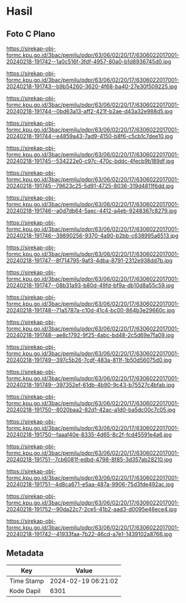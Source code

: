 # Hasil

## Foto C Plano

https://sirekap-obj-formc.kpu.go.id/3bac/pemilu/pdpr/63/06/02/20/17/6306022017001-20240218-191742--1a0c516f-3fdf-4957-80a0-b1d8936745d0.jpg

https://sirekap-obj-formc.kpu.go.id/3bac/pemilu/pdpr/63/06/02/20/17/6306022017001-20240218-191743--b9b54260-3620-4f68-ba40-27e30f509225.jpg

https://sirekap-obj-formc.kpu.go.id/3bac/pemilu/pdpr/63/06/02/20/17/6306022017001-20240218-191744--0bd63a13-aff2-421f-b2ae-d43a32e988d5.jpg

https://sirekap-obj-formc.kpu.go.id/3bac/pemilu/pdpr/63/06/02/20/17/6306022017001-20240218-191744--e4859a43-7ad9-4150-b8f6-c5cb1c7dee10.jpg

https://sirekap-obj-formc.kpu.go.id/3bac/pemilu/pdpr/63/06/02/20/17/6306022017001-20240218-191745--534222e0-c97c-470c-bddc-4fecb9b189df.jpg

https://sirekap-obj-formc.kpu.go.id/3bac/pemilu/pdpr/63/06/02/20/17/6306022017001-20240218-191745--79623c25-5d91-4725-8036-319d4811f6dd.jpg

https://sirekap-obj-formc.kpu.go.id/3bac/pemilu/pdpr/63/06/02/20/17/6306022017001-20240218-191746--a0d7db64-5aec-4412-a4eb-9248367c8279.jpg

https://sirekap-obj-formc.kpu.go.id/3bac/pemilu/pdpr/63/06/02/20/17/6306022017001-20240218-191746--39890256-9370-4a90-b2bb-c638995a6513.jpg

https://sirekap-obj-formc.kpu.go.id/3bac/pemilu/pdpr/63/06/02/20/17/6306022017001-20240218-191747--8f714795-9af3-4dba-8791-2312e938dd7b.jpg

https://sirekap-obj-formc.kpu.go.id/3bac/pemilu/pdpr/63/06/02/20/17/6306022017001-20240218-191747--08b31a93-b80d-49fd-bf9a-db10d8a55c59.jpg

https://sirekap-obj-formc.kpu.go.id/3bac/pemilu/pdpr/63/06/02/20/17/6306022017001-20240218-191748--71a5787a-c10d-41c4-bc00-864b3e29660c.jpg

https://sirekap-obj-formc.kpu.go.id/3bac/pemilu/pdpr/63/06/02/20/17/6306022017001-20240218-191748--ae8c1792-9f25-4abc-bd48-2c5d69e7fa09.jpg

https://sirekap-obj-formc.kpu.go.id/3bac/pemilu/pdpr/63/06/02/20/17/6306022017001-20240218-191749--397c5b26-7cdf-483a-811f-1b50d56075d0.jpg

https://sirekap-obj-formc.kpu.go.id/3bac/pemilu/pdpr/63/06/02/20/17/6306022017001-20240218-191749--397352ef-61db-4b90-9c43-b75527c4bfab.jpg

https://sirekap-obj-formc.kpu.go.id/3bac/pemilu/pdpr/63/06/02/20/17/6306022017001-20240218-191750--8020baa2-82d1-42ac-a1d0-ba5dc00c7c05.jpg

https://sirekap-obj-formc.kpu.go.id/3bac/pemilu/pdpr/63/06/02/20/17/6306022017001-20240218-191750--faaaf40e-8335-4d65-8c2f-fcd45591e4a6.jpg

https://sirekap-obj-formc.kpu.go.id/3bac/pemilu/pdpr/63/06/02/20/17/6306022017001-20240218-191751--7cb6081f-edbd-4798-8f85-3d357ab28210.jpg

https://sirekap-obj-formc.kpu.go.id/3bac/pemilu/pdpr/63/06/02/20/17/6306022017001-20240218-191751--4d8ca671-e5aa-487a-9906-75d3fde492ac.jpg

https://sirekap-obj-formc.kpu.go.id/3bac/pemilu/pdpr/63/06/02/20/17/6306022017001-20240218-191752--90da22c7-2ce5-41b2-aad3-d0095e46ece4.jpg

https://sirekap-obj-formc.kpu.go.id/3bac/pemilu/pdpr/63/06/02/20/17/6306022017001-20240218-191742--41933faa-7b22-46cd-a7e1-1439102a8766.jpg


## Metadata

| Key        | Value               |
| ---------- | ------------------- |
| Time Stamp | 2024-02-19 06:21:02 |
| Kode Dapil | 6301                |




